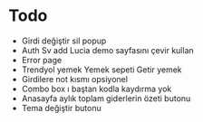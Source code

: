 # Todo

- Girdi değiştir sil popup
- Auth Sv add Lucia demo sayfasını çevir kullan
- Error page
- Trendyol yemek
  Yemek sepeti
  Getir yemek
- Girdilere not kısmı opsiyonel
- Combo box ı baştan kodla kaydırma yok
- Anasayfa aylık toplam giderlerin özeti butonu
- Tema değiştir butonu
